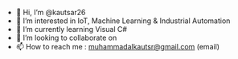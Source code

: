 - 👋 Hi, I’m @kautsar26
- 👀 I’m interested in IoT, Machine Learning & Industrial Automation
- 🌱 I’m currently learning Visual C# 
- 💞️ I’m looking to collaborate on
- 📫 How to reach me : muhammadalkautsr@gmail.com (email)

<!---
kautsar26/kautsar26 is a ✨ special ✨ repository because its `README.md` (this file) appears on your GitHub profile.
You can click the Preview link to take a look at your changes.
--->
